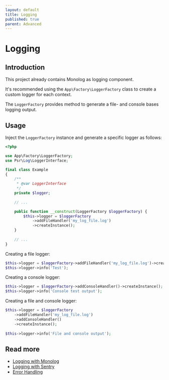 ```yaml
---
layout: default
title: Logging
published: true
parent: Advanced
---
```


# Logging

## Introduction

This project already contains Monolog as logging component.

It's recommended using the `App\Factory\LoggerFactory` class to 
create a custom logger for each context.

The `LoggerFactory` provides method to generate a file- and console bases logging output.

## Usage

Inject the `LoggerFactory` instance and generate a specific logger as follows:

```php
<?php

use App\Factory\LoggerFactory;
use Psr\Log\LoggerInterface;

final class Example
{
    /**
     * @var LoggerInterface
     */
    private $logger;
    
    // ...

    public function __construct(LoggerFactory $loggerFactory) {
        $this->logger = $loggerFactory
            ->addFileHandler('my_log_file.log')
            ->createInstance();
    }
    
    // ...
}
```

Creating a file logger:

```php
$this->logger = $loggerFactory->addFileHandler('my_log_file.log')->createInstance();
$this->logger->info('Test');
```

Creating a console logger:

```php
$this->logger = $loggerFactory->addConsoleHandler()->createInstance();
$this->logger->info('Console test output');
```


Creating a file and console logger:

```php
$this->logger = $loggerFactory
    ->addFileHandler('my_log_file.log')
    ->addConsoleHandler()
    ->createInstance();
    
$this->logger->info('File and console output');
```

## Read more

* [Logging with Monolog](https://odan.github.io/2020/05/25/slim4-logging.html)
* [Logging with Sentry](https://odan.github.io/2020/06/18/slim4-sentry.html)
* [Error Handling](https://odan.github.io/2020/05/27/slim4-error-handling.html)

